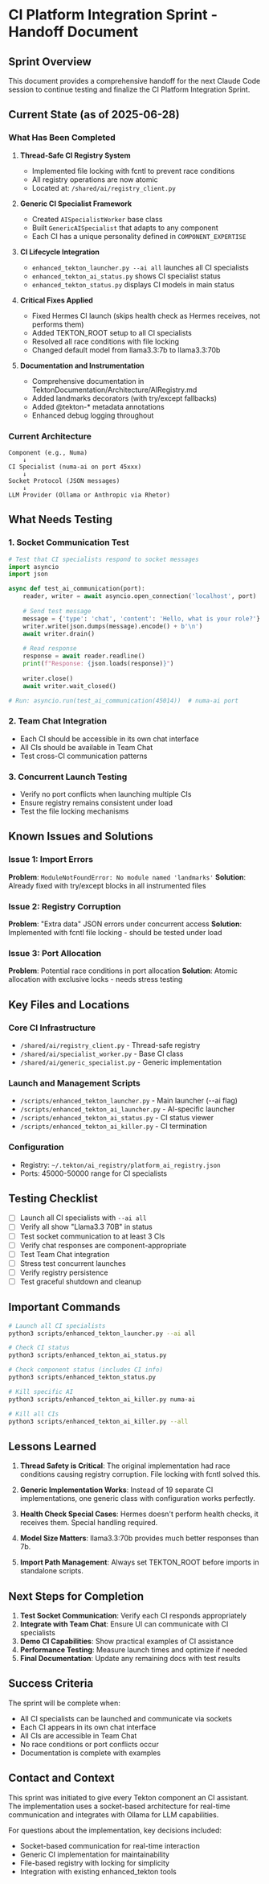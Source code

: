 # CI Platform Integration Sprint - Handoff Document

## Sprint Overview

This document provides a comprehensive handoff for the next Claude Code session to continue testing and finalize the CI Platform Integration Sprint.

## Current State (as of 2025-06-28)

### What Has Been Completed

1. **Thread-Safe CI Registry System**
   - Implemented file locking with fcntl to prevent race conditions
   - All registry operations are now atomic
   - Located at: `/shared/ai/registry_client.py`

2. **Generic CI Specialist Framework**
   - Created `AISpecialistWorker` base class
   - Built `GenericAISpecialist` that adapts to any component
   - Each CI has a unique personality defined in `COMPONENT_EXPERTISE`

3. **CI Lifecycle Integration**
   - `enhanced_tekton_launcher.py --ai all` launches all CI specialists
   - `enhanced_tekton_ai_status.py` shows CI specialist status
   - `enhanced_tekton_status.py` displays CI models in main status

4. **Critical Fixes Applied**
   - Fixed Hermes CI launch (skips health check as Hermes receives, not performs them)
   - Added TEKTON_ROOT setup to all CI specialists
   - Resolved all race conditions with file locking
   - Changed default model from llama3.3:7b to llama3.3:70b

5. **Documentation and Instrumentation**
   - Comprehensive documentation in TektonDocumentation/Architecture/AIRegistry.md
   - Added landmarks decorators (with try/except fallbacks)
   - Added @tekton-* metadata annotations
   - Enhanced debug logging throughout

### Current Architecture

```
Component (e.g., Numa) 
    ↓
CI Specialist (numa-ai on port 45xxx)
    ↓
Socket Protocol (JSON messages)
    ↓
LLM Provider (Ollama or Anthropic via Rhetor)
```

## What Needs Testing

### 1. Socket Communication Test
```python
# Test that CI specialists respond to socket messages
import asyncio
import json

async def test_ai_communication(port):
    reader, writer = await asyncio.open_connection('localhost', port)
    
    # Send test message
    message = {'type': 'chat', 'content': 'Hello, what is your role?'}
    writer.write(json.dumps(message).encode() + b'\n')
    await writer.drain()
    
    # Read response
    response = await reader.readline()
    print(f"Response: {json.loads(response)}")
    
    writer.close()
    await writer.wait_closed()

# Run: asyncio.run(test_ai_communication(45014))  # numa-ai port
```

### 2. Team Chat Integration
- Each CI should be accessible in its own chat interface
- All CIs should be available in Team Chat
- Test cross-CI communication patterns

### 3. Concurrent Launch Testing
- Verify no port conflicts when launching multiple CIs
- Ensure registry remains consistent under load
- Test the file locking mechanisms

## Known Issues and Solutions

### Issue 1: Import Errors
**Problem**: `ModuleNotFoundError: No module named 'landmarks'`
**Solution**: Already fixed with try/except blocks in all instrumented files

### Issue 2: Registry Corruption
**Problem**: "Extra data" JSON errors under concurrent access
**Solution**: Implemented with fcntl file locking - should be tested under load

### Issue 3: Port Allocation
**Problem**: Potential race conditions in port allocation
**Solution**: Atomic allocation with exclusive locks - needs stress testing

## Key Files and Locations

### Core CI Infrastructure
- `/shared/ai/registry_client.py` - Thread-safe registry
- `/shared/ai/specialist_worker.py` - Base CI class
- `/shared/ai/generic_specialist.py` - Generic implementation

### Launch and Management Scripts
- `/scripts/enhanced_tekton_launcher.py` - Main launcher (--ai flag)
- `/scripts/enhanced_tekton_ai_launcher.py` - AI-specific launcher
- `/scripts/enhanced_tekton_ai_status.py` - CI status viewer
- `/scripts/enhanced_tekton_ai_killer.py` - CI termination

### Configuration
- Registry: `~/.tekton/ai_registry/platform_ai_registry.json`
- Ports: 45000-50000 range for CI specialists

## Testing Checklist

- [ ] Launch all CI specialists with `--ai all`
- [ ] Verify all show "Llama3.3 70B" in status
- [ ] Test socket communication to at least 3 CIs
- [ ] Verify chat responses are component-appropriate
- [ ] Test Team Chat integration
- [ ] Stress test concurrent launches
- [ ] Verify registry persistence
- [ ] Test graceful shutdown and cleanup

## Important Commands

```bash
# Launch all CI specialists
python3 scripts/enhanced_tekton_launcher.py --ai all

# Check CI status
python3 scripts/enhanced_tekton_ai_status.py

# Check component status (includes CI info)
python3 scripts/enhanced_tekton_status.py

# Kill specific AI
python3 scripts/enhanced_tekton_ai_killer.py numa-ai

# Kill all CIs
python3 scripts/enhanced_tekton_ai_killer.py --all
```

## Lessons Learned

1. **Thread Safety is Critical**: The original implementation had race conditions causing registry corruption. File locking with fcntl solved this.

2. **Generic Implementation Works**: Instead of 19 separate CI implementations, one generic class with configuration works perfectly.

3. **Health Check Special Cases**: Hermes doesn't perform health checks, it receives them. Special handling required.

4. **Model Size Matters**: llama3.3:70b provides much better responses than 7b.

5. **Import Path Management**: Always set TEKTON_ROOT before imports in standalone scripts.

## Next Steps for Completion

1. **Test Socket Communication**: Verify each CI responds appropriately
2. **Integrate with Team Chat**: Ensure UI can communicate with CI specialists
3. **Demo CI Capabilities**: Show practical examples of CI assistance
4. **Performance Testing**: Measure launch times and optimize if needed
5. **Final Documentation**: Update any remaining docs with test results

## Success Criteria

The sprint will be complete when:
- All CI specialists can be launched and communicate via sockets
- Each CI appears in its own chat interface
- All CIs are accessible in Team Chat
- No race conditions or port conflicts occur
- Documentation is complete with examples

## Contact and Context

This sprint was initiated to give every Tekton component an CI assistant. The implementation uses a socket-based architecture for real-time communication and integrates with Ollama for LLM capabilities.

For questions about the implementation, key decisions included:
- Socket-based communication for real-time interaction
- Generic CI implementation for maintainability  
- File-based registry with locking for simplicity
- Integration with existing enhanced_tekton tools